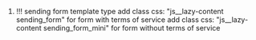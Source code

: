 1. !!! sending form template type
add class css: "js__lazy-content sending_form" for form with terms of service
add class css: "js__lazy-content sending_form_mini" for form without terms of service
